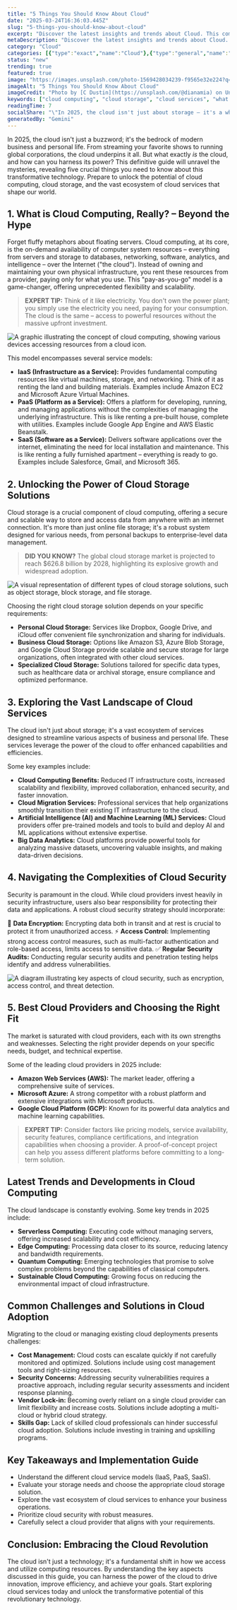 ```yaml
---
title: "5 Things You Should Know About Cloud"
date: "2025-03-24T16:36:03.445Z"
slug: "5-things-you-should-know-about-cloud"
excerpt: "Discover the latest insights and trends about Cloud. This comprehensive guide covers everything you need to know about Cloud in 2025."
metaDescription: "Discover the latest insights and trends about Cloud. This comprehensive guide covers everything you need to know about Cloud in 2025."
category: "Cloud"
categories: [{"type":"exact","name":"Cloud"},{"type":"general","name":"Technology"},{"type":"medium","name":"Software Engineering"},{"type":"specific","name":"Data Storage"},{"type":"niche","name":"Serverless Functions"}]
status: "new"
trending: true
featured: true
image: "https://images.unsplash.com/photo-1569428034239-f9565e32e224?q=85&w=1200&fit=max&fm=webp&auto=compress"
imageAlt: "5 Things You Should Know About Cloud"
imageCredit: "Photo by [C Dustin](https://unsplash.com/@dianamia) on Unsplash"
keywords: ["cloud computing", "cloud storage", "cloud services", "what is cloud computing?", "best cloud providers", "cloud security", "cloud migration services", "cloud computing benefits", "cloud storage solutions", "cost of cloud computing"]
readingTime: 7
socialShare: "\"In 2025, the cloud isn't just about storage – it's a whole ecosystem of services reshaping how we live and work.  Understanding its nuances is key to unlocking its true power.\""
generatedBy: "Gemini"
---
```




In 2025, the cloud isn't just a buzzword; it's the bedrock of modern business and personal life.  From streaming your favorite shows to running global corporations, the cloud underpins it all. But what exactly *is* the cloud, and how can you harness its power? This definitive guide will unravel the mysteries, revealing five crucial things you need to know about this transformative technology.  Prepare to unlock the potential of cloud computing, cloud storage, and the vast ecosystem of cloud services that shape our world.

## 1. What is Cloud Computing, Really? – Beyond the Hype

Forget fluffy metaphors about floating servers.  Cloud computing, at its core, is the on-demand availability of computer system resources – everything from servers and storage to databases, networking, software, analytics, and intelligence – over the Internet ("the cloud").  Instead of owning and maintaining your own physical infrastructure, you rent these resources from a provider, paying only for what you use.  This "pay-as-you-go" model is a game-changer, offering unprecedented flexibility and scalability.

> **EXPERT TIP:**  Think of it like electricity. You don't own the power plant; you simply use the electricity you need, paying for your consumption.  The cloud is the same – access to powerful resources without the massive upfront investment.

![A graphic illustrating the concept of cloud computing, showing various devices accessing resources from a cloud icon.](https://images.unsplash.com/photo-1451187580459-43490279c0fa?q=85&w=1200&fit=max&fm=webp&auto=compress)

This model encompasses several service models:

* **IaaS (Infrastructure as a Service):**  Provides fundamental computing resources like virtual machines, storage, and networking. Think of it as renting the land and building materials.  Examples include Amazon EC2 and Microsoft Azure Virtual Machines.
* **PaaS (Platform as a Service):**  Offers a platform for developing, running, and managing applications without the complexities of managing the underlying infrastructure.  This is like renting a pre-built house, complete with utilities. Examples include Google App Engine and AWS Elastic Beanstalk.
* **SaaS (Software as a Service):**  Delivers software applications over the internet, eliminating the need for local installation and maintenance.  This is like renting a fully furnished apartment – everything is ready to go. Examples include Salesforce, Gmail, and Microsoft 365.

## 2. Unlocking the Power of Cloud Storage Solutions

Cloud storage is a crucial component of cloud computing, offering a secure and scalable way to store and access data from anywhere with an internet connection.  It's more than just online file storage; it's a robust system designed for various needs, from personal backups to enterprise-level data management.

> **DID YOU KNOW?**  The global cloud storage market is projected to reach \$626.8 billion by 2028, highlighting its explosive growth and widespread adoption.

![A visual representation of different types of cloud storage solutions, such as object storage, block storage, and file storage.](https://images.unsplash.com/photo-1484417894907-623942c8ee29?q=85&w=1200&fit=max&fm=webp&auto=compress)

Choosing the right cloud storage solution depends on your specific requirements:

* **Personal Cloud Storage:** Services like Dropbox, Google Drive, and iCloud offer convenient file synchronization and sharing for individuals.
* **Business Cloud Storage:** Options like Amazon S3, Azure Blob Storage, and Google Cloud Storage provide scalable and secure storage for large organizations, often integrated with other cloud services.
* **Specialized Cloud Storage:**  Solutions tailored for specific data types, such as healthcare data or archival storage, ensure compliance and optimized performance.

## 3. Exploring the Vast Landscape of Cloud Services

The cloud isn't just about storage; it's a vast ecosystem of services designed to streamline various aspects of business and personal life.  These services leverage the power of the cloud to offer enhanced capabilities and efficiencies.

Some key examples include:

* **Cloud Computing Benefits:** Reduced IT infrastructure costs, increased scalability and flexibility, improved collaboration, enhanced security, and faster innovation.
* **Cloud Migration Services:**  Professional services that help organizations smoothly transition their existing IT infrastructure to the cloud.
* **Artificial Intelligence (AI) and Machine Learning (ML) Services:** Cloud providers offer pre-trained models and tools to build and deploy AI and ML applications without extensive expertise.
* **Big Data Analytics:**  Cloud platforms provide powerful tools for analyzing massive datasets, uncovering valuable insights, and making data-driven decisions.

## 4. Navigating the Complexities of Cloud Security

Security is paramount in the cloud.  While cloud providers invest heavily in security infrastructure, users also bear responsibility for protecting their data and applications.  A robust cloud security strategy should incorporate:

🔑 **Data Encryption:** Encrypting data both in transit and at rest is crucial to protect it from unauthorized access.
⚡ **Access Control:** Implementing strong access control measures, such as multi-factor authentication and role-based access, limits access to sensitive data.
✅ **Regular Security Audits:**  Conducting regular security audits and penetration testing helps identify and address vulnerabilities.

![A diagram illustrating key aspects of cloud security, such as encryption, access control, and threat detection.](https://images.unsplash.com/photo-1517976487492-5750f3195933?q=85&w=1200&fit=max&fm=webp&auto=compress)

## 5.  Best Cloud Providers and Choosing the Right Fit

The market is saturated with cloud providers, each with its own strengths and weaknesses.  Selecting the right provider depends on your specific needs, budget, and technical expertise.

Some of the leading cloud providers in 2025 include:

* **Amazon Web Services (AWS):** The market leader, offering a comprehensive suite of services.
* **Microsoft Azure:** A strong competitor with a robust platform and extensive integrations with Microsoft products.
* **Google Cloud Platform (GCP):** Known for its powerful data analytics and machine learning capabilities.

> **EXPERT TIP:**  Consider factors like pricing models, service availability, security features, compliance certifications, and integration capabilities when choosing a provider.  A proof-of-concept project can help you assess different platforms before committing to a long-term solution.

## Latest Trends and Developments in Cloud Computing

The cloud landscape is constantly evolving.  Some key trends in 2025 include:

* **Serverless Computing:**  Executing code without managing servers, offering increased scalability and cost efficiency.
* **Edge Computing:**  Processing data closer to its source, reducing latency and bandwidth requirements.
* **Quantum Computing:**  Emerging technologies that promise to solve complex problems beyond the capabilities of classical computers.
* **Sustainable Cloud Computing:**  Growing focus on reducing the environmental impact of cloud infrastructure.

## Common Challenges and Solutions in Cloud Adoption

Migrating to the cloud or managing existing cloud deployments presents challenges:

* **Cost Management:**  Cloud costs can escalate quickly if not carefully monitored and optimized.  Solutions include using cost management tools and right-sizing resources.
* **Security Concerns:**  Addressing security vulnerabilities requires a proactive approach, including regular security assessments and incident response planning.
* **Vendor Lock-in:**  Becoming overly reliant on a single cloud provider can limit flexibility and increase costs.  Solutions include adopting a multi-cloud or hybrid cloud strategy.
* **Skills Gap:**  Lack of skilled cloud professionals can hinder successful cloud adoption.  Solutions include investing in training and upskilling programs.

## Key Takeaways and Implementation Guide

* Understand the different cloud service models (IaaS, PaaS, SaaS).
* Evaluate your storage needs and choose the appropriate cloud storage solution.
* Explore the vast ecosystem of cloud services to enhance your business operations.
* Prioritize cloud security with robust measures.
* Carefully select a cloud provider that aligns with your requirements.

## Conclusion: Embracing the Cloud Revolution

The cloud isn't just a technology; it's a fundamental shift in how we access and utilize computing resources.  By understanding the key aspects discussed in this guide, you can harness the power of the cloud to drive innovation, improve efficiency, and achieve your goals.  Start exploring cloud services today and unlock the transformative potential of this revolutionary technology.

